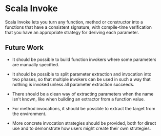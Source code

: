 Scala Invoke
============

Scala Invoke lets you turn any function, method or constructor into a functions that have a consistent signature, 
with compile-time verification that you have an appropriate strategy for deriving each parameter. 


Future Work
-----------

- It should be possible to build function invokers where some parameters are manually specified.

- It should be possible to split parameter extraction and invocation into two phases,
  so that multiple invokers can be used in such a way that nothing is invoked unless all parameter extraction succeeds.

- There should be a clean way of extracting parameters when the name isn't known,
  like when building an extractor from a function value.  

- For method invocations, it should be possible to extract the target from the environment.

- More concrete invocation strategies should be provided,
  both for direct use and to demonstrate how users might create their own strategies.
